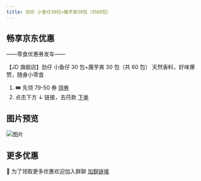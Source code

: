 ```yaml
---
title: 劲仔 小鱼仔30包+魔芋爽30包（共60包）
---
```


## 畅享京东优惠

——零食优惠券发车——

【JD 旗舰店】劲仔 小鱼仔 30 包+魔芋爽 30 包（共 60 包）
天然香料，好味爆赞，随身小零食

1. 🎟️ 先领 79-50 券
   [领券](https://u.jd.com/wuwVWm1)
2. 点击下方 ↓ 链接，去苻款
   [下单](https://u.jd.com/wQwfPKS)

## 图片预览

![图片](/images/yuzi.webp)

## 更多优惠

📣 为了领取更多优惠欢迎加入群聊
[加群链接](https://work.weixin.qq.com/gm/6c83ecabb445ff6f13b95498a91c03e1)
